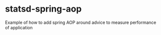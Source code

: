 statsd-spring-aop
=================

Example of how to add spring AOP around advice to measure performance of application